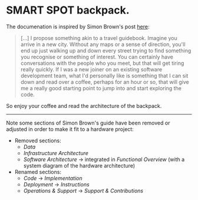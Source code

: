 # SMART SPOT backpack.

The documenation is inspired by Simon Brown's post [here](https://web.archive.org/web/20220526203757/http://www.codingthearchitecture.com/2016/05/31/agile_software_architecture_documentation.html):

> [...] I propose something akin to a travel guidebook. Imagine you arrive in a new city. Without any maps or a sense of direction, you'll end up just walking up and down every street trying to find something you recognise or something of interest. You can certainly have conversations with the people who you meet, but that will get tiring really quickly. If I was a new joiner on an existing software development team, what I'd personally like is something that I can sit down and read over a coffee, perhaps for an hour or so, that will give me a really good starting point to jump into and start exploring the code.

So enjoy your coffee and read the architecture of the backpack.

***

Note some sections of Simon Brown's guide have been removed or adjusted in order to make it fit to a hardware project:  

* Removed sections:
  * *Data*
  * *Infrastructure Architecture*
  * *Software Architecture* -> integrated in *Functional Overview* (with a system diagram of the hardware architecture)
* Renamed sections:
  * *Code* -> *Implementation*
  * *Deployment* -> *Instructions*
  * *Operations & Support* -> *Support & Contributions*